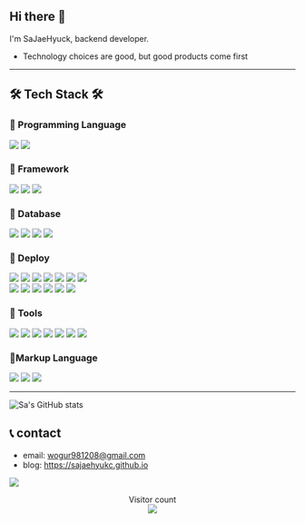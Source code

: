 ## Hi there 👋

I'm SaJaeHyuck, backend developer.
-  Technology choices are good, but good products come first
---

## 🛠 Tech Stack 🛠
### 📌 Programming Language
![](https://img.shields.io/badge/python-3776AB?style=flat&logo=python&logoColor=white)
![](https://img.shields.io/badge/javascript-F7DF1E?style=flat&logo=javascript&logoColor=white)

### 📌 Framework
![](https://img.shields.io/badge/Django-092E20?style=flat&logo=django&logoColor=white) 
![](https://img.shields.io/badge/DRF-092E20?style=flat&logo=django&logoColor=white)
![](https://img.shields.io/badge/Flask-000000?style=flat&logo=flask&logoColor=white)

### 📌 Database
![](https://img.shields.io/badge/postgresql-4169E1?style=flat&logo=postgresql&logoColor=white) 
![](https://img.shields.io/badge/MySQL-4479A1?style=flat&logo=mysql&logoColor=white) 
![](https://img.shields.io/badge/SQLite-003B57?style=flat&logo=sqlite&logoColor=white) 
![](https://img.shields.io/badge/AWS_S3-569A31?style=flat&logo=amazons3&logoColor=white)

### 📌 Deploy
![](https://img.shields.io/badge/docker-2496ED?style=flat&logo=docker&logoColor=white)
![](https://img.shields.io/badge/AWS_EC2-FF9900?style=flat&logo=amazonec2&logoColor=white) 
![](https://img.shields.io/badge/AWS_CloudFront-8C4FFF?style=flat&logo=amazonrcloudfront&logoColor=white)
![](https://img.shields.io/badge/AWS_EB-FF9900?style=flat&logo=amazmoneb&logoColor=white)
![](https://img.shields.io/badge/AWS_Route_53-8C4FFF?style=flat&logo=amazonroute53&logoColor=white)
![](https://img.shields.io/badge/AWS_LightSail-FF9900?style=flat&logo=amazmoneb&logoColor=white)
![](https://img.shields.io/badge/AWS_ELB-FF9900?style=flat&logo=amazmonelb&logoColor=white)    
![](https://img.shields.io/badge/AWS_RDS-8C4FFF?style=flat&logo=awsrds&logoColor=white) 
![](https://img.shields.io/badge/AWS_EKS-FF9900?style=flat&logo=amazoneks&logoColor=white) 
![](https://img.shields.io/badge/AWS_Lambda-FF9900?style=flat&logo=awslambda&logoColor=white)
![](https://img.shields.io/badge/Nginx-009639?style=flat&logo=nginx&logoColor=white)
![](https://img.shields.io/badge/Github_Actions-blue?style=flat&logo=githubactions&logoColor=white)
![](https://img.shields.io/badge/Jenkins-D24939?style=flat&logo=jenkins&logoColor=white)

### 📌 Tools
![](https://img.shields.io/badge/git-F05032?style=flat&logo=git&logoColor=white) 
![](https://img.shields.io/badge/github-181717?style=flat&logo=github&logoColor=white) 
![](https://img.shields.io/badge/Notion-000000?style=flat&logo=notion&logoColor=white) 
![](https://img.shields.io/badge/Slack-4A15AB?style=flat&logo=slack&logoColor=white)
![](https://img.shields.io/badge/Jira-0052CC?style=flat&logo=jira&logoColor=white) 
![](https://img.shields.io/badge/ClickUp-7B68EE?style=flat&logo=clickup&logoColor=white) 
![](https://img.shields.io/badge/Figma-F24E1E?style=flat&logo=Figma&logoColor=white)

### 📌Markup Language
![](https://img.shields.io/badge/html5-E34F26?style=flat&logo=html5&logoColor=white)
![](https://img.shields.io/badge/css-1572B6?style=flat&logo=css3&logoColor=white)
![](https://img.shields.io/badge/markdown-000000?style=flat&logo=markdown&logoColor=white)

---

![Sa's GitHub stats](https://github-readme-stats.vercel.app/api?username=saJaeHyukc&show_icons=true&theme=gruvbox)


## 📞 contact

* email: wogur981208@gmail.com
* blog: https://sajaehyukc.github.io

<a href=#><img src="contributions.svg"></a>

<p align="center"> 
  Visitor count<br>
  <img src="https://profile-counter.glitch.me/sajaehyukc/count.svg" />
</p>
